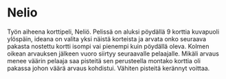 # Nelio

Työn aiheena korttipeli, Neliö. 
Pelissä on aluksi pöydällä 9 korttia kuvapuoli ylöspäin, 
ideana on valita yksi näistä korteista ja arvata onko seuraava pakasta nostettu kortti isompi vai pienempi kuin pöydällä oleva.
Kolmen oikean arvauksen jälkeen vuoro siirtyy seuraavalle pelaajalle. 
Mikäli arvaus menee väärin pelaaja saa pisteitä sen perusteella montako korttia oli pakassa johon väärä arvaus kohdistui. 
Vähiten pisteitä kerännyt voittaa.
